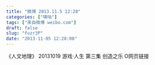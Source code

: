 ```yaml
---
title: "微博 2013.11.5 12:28"
categories: ["嘀咕"]
tags: ["来自微博 weibo.com"]
draft: false
slug: "fuzr3P"
date: "2013-11-05 12:28:00"
---
```


<p>《人文地理》 20131019 游戏·人生 第三集 创造之乐 O网页链接 ​​​​</p>
